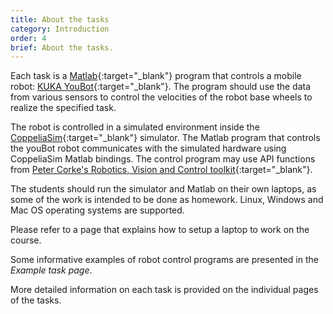 ```yaml
---
title: About the tasks
category: Introduction
order: 4
brief: About the tasks.
---
```


Each task is a [Matlab](http://www.mathworks.com/products/matlab){:target="_blank"} program that controls a mobile robot: [KUKA YouBot](https://spectrum.ieee.org/scoop-kukas-youbot){:target="_blank"}. The program should use the data from various sensors to control the velocities of the robot base wheels to realize the specified task.

The robot is controlled in a simulated environment inside the [CoppeliaSim](https://www.coppeliarobotics.com/){:target="_blank"} simulator. The Matlab program that controls the youBot robot communicates with the simulated hardware using CoppeliaSim Matlab bindings. The control program may use API functions from [Peter Corke's Robotics, Vision and Control toolkit](https://petercorke.com/toolboxes/robotics-toolbox/){:target="_blank"}.

The students should run the simulator and Matlab on their own laptops, as some of the work is intended to be done as homework. Linux, Windows and Mac OS operating systems are supported.

Please refer to a page that explains how to setup a laptop to work on the course.

Some informative examples of robot control programs are presented in the *Example task page*.

More detailed information on each task is provided on the individual pages of the tasks.
